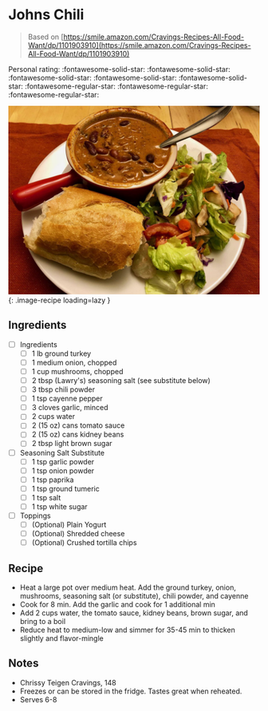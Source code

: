 <!-- Needs Manual Review -->

<!-- Do not modify sections with "AUTO-*". They are updated by make.py -->

# Johns Chili

> Based on [https://smile.amazon.com/Cravings-Recipes-All-Food-Want/dp/1101903910](https://smile.amazon.com/Cravings-Recipes-All-Food-Want/dp/1101903910)

<!-- rating=2; (User can specify rating on scale of 1-5) -->
<!-- AUTO-UserRating -->
Personal rating: :fontawesome-solid-star: :fontawesome-solid-star: :fontawesome-solid-star: :fontawesome-solid-star: :fontawesome-solid-star: :fontawesome-regular-star: :fontawesome-regular-star: :fontawesome-regular-star:
<!-- /AUTO-UserRating -->

<!-- name_image=johns_chili.jpeg; (User can specify image name if multiple exist) -->
<!-- AUTO-Image -->
![johns_chili.jpeg](./johns_chili.jpeg){: .image-recipe loading=lazy }
<!-- /AUTO-Image -->

## Ingredients

* [ ] Ingredients
    * [ ] 1 lb ground turkey
    * [ ] 1 medium onion, chopped
    * [ ] 1 cup mushrooms, chopped
    * [ ] 2 tbsp (Lawry's) seasoning salt (see substitute below)
    * [ ] 3 tbsp chili powder
    * [ ] 1 tsp cayenne pepper
    * [ ] 3 cloves garlic, minced
    * [ ] 2 cups water
    * [ ] 2 (15 oz) cans tomato sauce
    * [ ] 2 (15 oz) cans kidney beans
    * [ ] 2 tbsp light brown sugar
* [ ] Seasoning Salt Substitute
    * [ ] 1 tsp garlic powder
    * [ ] 1 tsp onion powder
    * [ ] 1 tsp paprika
    * [ ] 1 tsp ground tumeric
    * [ ] 1 tsp salt
    * [ ] 1 tsp white sugar
* [ ] Toppings
    * [ ] (Optional) Plain Yogurt
    * [ ] (Optional) Shredded cheese
    * [ ] (Optional) Crushed tortilla chips

## Recipe

* Heat a large pot over medium heat. Add the ground turkey, onion, mushrooms, seasoning salt (or substitute), chili powder, and cayenne
* Cook for 8 min. Add the garlic and cook for 1 additional min
* Add 2 cups water, the tomato sauce, kidney beans, brown sugar, and bring to a boil
* Reduce heat to medium-low and simmer for 35-45 min to thicken slightly and flavor-mingle

## Notes

* Chrissy Teigen Cravings, 148
* Freezes or can be stored in the fridge. Tastes great when reheated.
* Serves 6-8
